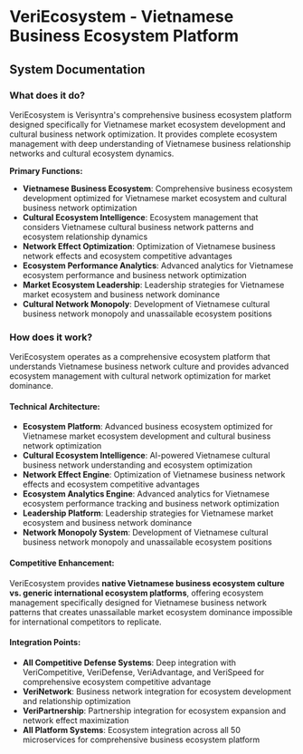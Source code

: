 # VeriEcosystem - Vietnamese Business Ecosystem Platform
## System Documentation

### **What does it do?**

VeriEcosystem is Verisyntra's comprehensive business ecosystem platform designed specifically for Vietnamese market ecosystem development and cultural business network optimization. It provides complete ecosystem management with deep understanding of Vietnamese business relationship networks and cultural ecosystem dynamics.

**Primary Functions:**
- **Vietnamese Business Ecosystem**: Comprehensive business ecosystem development optimized for Vietnamese market ecosystem and cultural business network optimization
- **Cultural Ecosystem Intelligence**: Ecosystem management that considers Vietnamese cultural business network patterns and ecosystem relationship dynamics
- **Network Effect Optimization**: Optimization of Vietnamese business network effects and ecosystem competitive advantages
- **Ecosystem Performance Analytics**: Advanced analytics for Vietnamese ecosystem performance and business network optimization
- **Market Ecosystem Leadership**: Leadership strategies for Vietnamese market ecosystem and business network dominance
- **Cultural Network Monopoly**: Development of Vietnamese cultural business network monopoly and unassailable ecosystem positions

### **How does it work?**

VeriEcosystem operates as a comprehensive ecosystem platform that understands Vietnamese business network culture and provides advanced ecosystem management with cultural network optimization for market dominance.

#### **Technical Architecture:**
- **Ecosystem Platform**: Advanced business ecosystem optimized for Vietnamese market ecosystem development and cultural business network optimization
- **Cultural Ecosystem Intelligence**: AI-powered Vietnamese cultural business network understanding and ecosystem optimization
- **Network Effect Engine**: Optimization of Vietnamese business network effects and ecosystem competitive advantages
- **Ecosystem Analytics Engine**: Advanced analytics for Vietnamese ecosystem performance tracking and business network optimization
- **Leadership Platform**: Leadership strategies for Vietnamese market ecosystem and business network dominance
- **Network Monopoly System**: Development of Vietnamese cultural business network monopoly and unassailable ecosystem positions

#### **Competitive Enhancement:**
VeriEcosystem provides **native Vietnamese business ecosystem culture vs. generic international ecosystem platforms**, offering ecosystem management specifically designed for Vietnamese business network patterns that creates unassailable market ecosystem dominance impossible for international competitors to replicate.

#### **Integration Points:**
- **All Competitive Defense Systems**: Deep integration with VeriCompetitive, VeriDefense, VeriAdvantage, and VeriSpeed for comprehensive ecosystem competitive advantage
- **VeriNetwork**: Business network integration for ecosystem development and relationship optimization
- **VeriPartnership**: Partnership integration for ecosystem expansion and network effect maximization
- **All Platform Systems**: Ecosystem integration across all 50 microservices for comprehensive business ecosystem platform